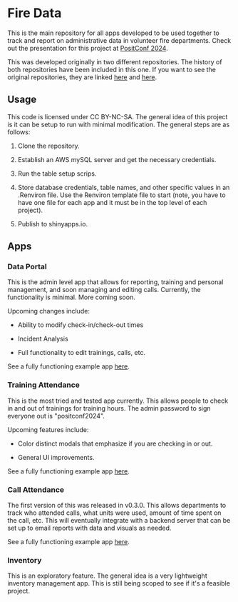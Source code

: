 # Fire Data

This is the main repository for all apps developed to be used together to track and report on administrative data in volunteer fire departments. Check out the presentation for this project at <a href = "https://reg.conf.posit.co/flow/posit/positconf24/publiccatalog/page/publiccatalog/session/1711986858836001vnVj" target="_blank">PositConf 2024</a>.

This was developed originally in two different repositories. The history of both repositories have been included in this one. If you want to see the original repositories, they are linked <a href = "https://github.com/JosephRichey/cfd_data_portal" target="_blank">here</a> and <a href = "https://github.com/JosephRichey/cfd_training_attendance" target="_blank">here</a>.

## Usage

This code is licensed under CC BY-NC-SA. The general idea of this project is it can be setup to run with minimal modification. The general steps are as follows:

1.  Clone the repository.

2.  Establish an AWS mySQL server and get the necessary credentials.

3.  Run the table setup scrips.

4.  Store database credentials, table names, and other specific values in an .Renviron file. Use the Renviron template file to start (note, you have to have one file for each app and it must be in the top level of each project).

5.  Publish to shinyapps.io.

## Apps

### Data Portal

This is the admin level app that allows for reporting, training and personal management, and soon managing and editing calls. Currently, the functionality is minimal. More coming soon.

Upcoming changes include:

-   Ability to modify check-in/check-out times

-   Incident Analysis

-   Full functionality to edit trainings, calls, etc.

See a fully functioning example app <a href = "https://fire-data.shinyapps.io/data-portal/" target="_blank">here</a>.

### Training Attendance

This is the most tried and tested app currently. This allows people to check in and out of trainings for training hours. The admin password to sign everyone out is "positconf2024".

Upcoming features include:

-   Color distinct modals that emphasize if you are checking in or out.

-   General UI improvements.

See a fully functioning example app <a href = "https://fire-data.shinyapps.io/training-attendance/" target="_blank">here</a>.

### Call Attendance

The first version of this was released in v0.3.0. This allows departments to track who attended calls, what units were used, amount of time spent on the call, etc. This will eventually integrate with a backend server that can be set up to email reports with data and visuals as needed.

See a fully functioning example app <a href = "https://fire-data.shinyapps.io/incident-response/" target="_blank">here</a>.

### Inventory

This is an exploratory feature. The general idea is a very lightweight inventory management app. This is still being scoped to see if it's a feasible project.
